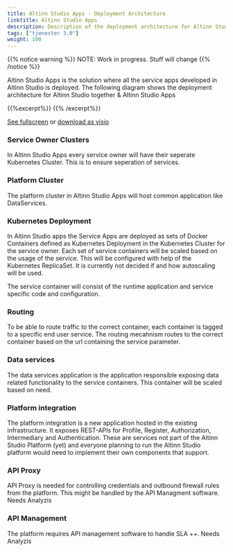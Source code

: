 ```yaml
---
title: Altinn Studio Apps - Deployment Architecture
linktitle: Altinn Studio Apps
description: Description of the deployment architecture for Altinn Studio Apps
tags: ["tjenester 3.0"]
weight: 100
---
```

{{% notice warning %}}
NOTE: Work in progress. Stuff will change
{{% /notice %}}

Altinn Studio Apps is the solution where all the service apps developed in Altinn Studio is deployed.
The following diagram shows the deployment architecture for Altinn Studio together & Altinn Studio Apps

{{%excerpt%}}
<object data="/architecture/deployment/altinn-studio-apps/AltinnStudioApps_deployment_Architecture.svg" type="image/svg+xml" style="width: 100%;"></object>
{{% /excerpt%}}

[See fullscreen] or [download as visio]

### Service Owner Clusters
In Altinn Studio Apps every service owner will have their seperate Kubernetes Cluster. 
This is to ensure seperation of services.

### Platform Cluster
The platform cluster in Altinn Studio Apps will host common application like DataServices. 

### Kubernetes Deployment
In Altinn Studio apps the Service Apps are deployed as sets of Docker Containers defined as Kubernetes Deployment
in the Kubernetes Cluster for the service owner. 
Each set of service containers will be scaled based on the usage of the service. This will be configured
with help of the Kubernetes ReplicaSet. It is currently not decided if and how autoscaling will be used.

The service container will consist of the runtime application and service specific code and configuration.

### Routing
To be able to route traffic to the correct container, each container is tagged to a specific 
end user service. The routing mecahnism routes to the correct container based on the url 
containing the service parameter.

### Data services
The data services application is the application responsible exposing data related functionality 
to the service containers. This container will be scaled based on need.

### Platform integration
The platform integration is a new application hosted in the existing infrastructure. 
It exposes REST-APIs for Profile, Register, Authorization, Intermediary and Authentication. 
These are services not part of the Altinn Studio Platform (yet) and
everyone planning to run the Altinn Studio platform would need to implement their own components that support. 

### API Proxy
API Proxy is needed for controlling credentials and outbound firewall rules from the platform. 
This might be handled by the API Managment software. Needs Analyzis

### API Management
The platform requires API management software to handle SLA ++. Needs Analyzis



[download as visio]: /architecture/deployment/altinn-studio-apps/AltinnStudioApps_DeploymentArchitecture.vsdx
[See fullscreen]: /architecture/deployment/altinn-studio-apps/AltinnStudioApps_deployment_Architecture.svg
[Kubernetes Cluster]: https://kubernetes.io/docs/concepts/
[Kubernetes Pod]: https://kubernetes.io/docs/concepts/workloads/pods/pod-overview/
[Kubernetes ReplicaSet]: https://kubernetes.io/docs/concepts/workloads/controllers/replicaset/